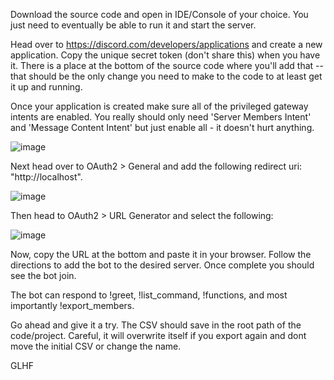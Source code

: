 Download the source code and open in IDE/Console of your choice. You just need to eventually be able to run it and start the server.

Head over to https://discord.com/developers/applications and create a new application. Copy the unique secret token (don't share this) when you have it. There is a place at the bottom of the source code where you'll add that -- that should be the only change you need to make to the code to at least get it up and running.

Once your application is created make sure all of the privileged gateway intents are enabled. You really should only need 'Server Members Intent' and 'Message Content Intent' but just enable all - it doesn't hurt anything.

![image](https://github.com/doranmaul/discord-export-members-bot/assets/144544434/b44a6ce5-c72b-45b7-a701-2196bf82aa27)

Next head over to OAuth2 > General and add the following redirect uri: "http://localhost". 

![image](https://github.com/doranmaul/discord-export-members-bot/assets/144544434/6b91be92-8418-40d1-9166-817100e8c05e)

Then head to OAuth2 > URL Generator and select the following: 

![image](https://github.com/doranmaul/discord-export-members-bot/assets/144544434/c7ee26b7-e1f2-4b1c-9a8e-ed259ab12c58)

Now, copy the URL at the bottom and paste it in your browser. Follow the directions to add the bot to the desired server. Once complete you should see the bot join.

The bot can respond to !greet, !list_command, !functions, and most importantly !export_members.

Go ahead and give it a try. The CSV should save in the root path of the code/project. 
Careful, it will overwrite itself if you export again and dont move the initial CSV or change the name.

GLHF
